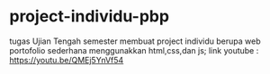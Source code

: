 # project-individu-pbp
tugas Ujian Tengah semester membuat project individu berupa web portofolio sederhana menggunakkan html,css,dan js;
link youtube : https://youtu.be/QMEj5YnVf54
